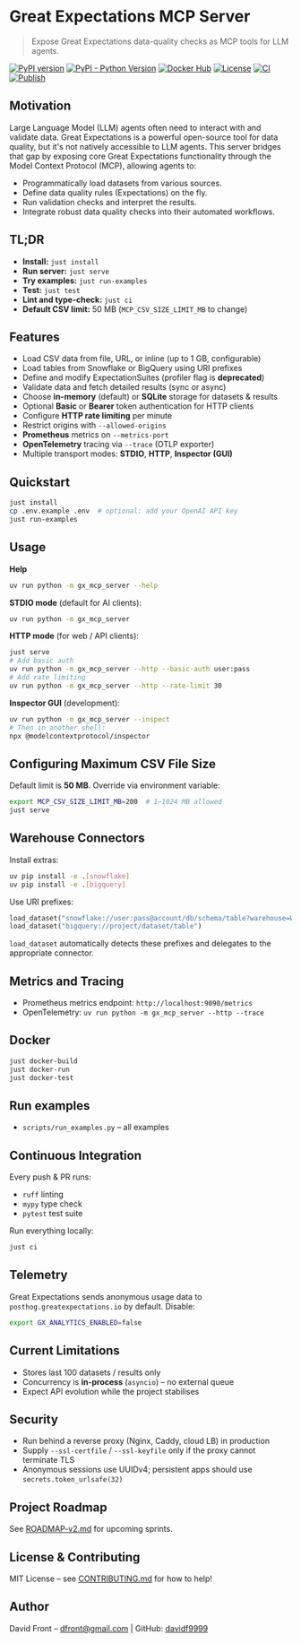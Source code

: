 # Great Expectations MCP Server

> Expose Great Expectations data-quality checks as MCP tools for LLM agents.

[![PyPI version](https://img.shields.io/pypi/v/gx-mcp-server)](https://pypi.org/project/gx-mcp-server) 
[![PyPI - Python Version](https://img.shields.io/pypi/pyversions/gx-mcp-server)](https://pypi.org/project/gx-mcp-server) 
[![Docker Hub](https://img.shields.io/docker/pulls/davidf9999/gx-mcp-server.svg)](https://hub.docker.com/r/davidf9999/gx-mcp-server) 
[![License](https://img.shields.io/github/license/davidf9999/gx-mcp-server)](LICENSE) 
[![CI](https://github.com/davidf9999/gx-mcp-server/actions/workflows/ci.yaml/badge.svg?branch=dev)](https://github.com/davidf9999/gx-mcp-server/actions/workflows/ci.yaml) 
[![Publish](https://github.com/davidf9999/gx-mcp-server/actions/workflows/publish.yaml/badge.svg)](https://github.com/davidf9999/gx-mcp-server/actions/workflows/publish.yaml)

## Motivation

Large Language Model (LLM) agents often need to interact with and validate data. Great Expectations is a powerful open-source tool for data quality, but it's not natively accessible to LLM agents. This server bridges that gap by exposing core Great Expectations functionality through the Model Context Protocol (MCP), allowing agents to:

- Programmatically load datasets from various sources.
- Define data quality rules (Expectations) on the fly.
- Run validation checks and interpret the results.
- Integrate robust data quality checks into their automated workflows.

## TL;DR

- **Install:** `just install`
- **Run server:** `just serve`
- **Try examples:** `just run-examples`
- **Test:** `just test`
- **Lint and type-check:** `just ci`
- **Default CSV limit:** 50 MB (`MCP_CSV_SIZE_LIMIT_MB` to change)

## Features

- Load CSV data from file, URL, or inline (up to 1 GB, configurable)
- Load tables from Snowflake or BigQuery using URI prefixes
- Define and modify ExpectationSuites (profiler flag is **deprecated**)
- Validate data and fetch detailed results (sync or async)
- Choose **in-memory** (default) or **SQLite** storage for datasets & results
- Optional **Basic** or **Bearer** token authentication for HTTP clients
- Configure **HTTP rate limiting** per minute
- Restrict origins with `--allowed-origins`
- **Prometheus** metrics on `--metrics-port`
- **OpenTelemetry** tracing via `--trace` (OTLP exporter)
- Multiple transport modes: **STDIO**, **HTTP**, **Inspector (GUI)**

## Quickstart

```bash
just install
cp .env.example .env  # optional: add your OpenAI API key
just run-examples
```

## Usage


**Help**
```bash
uv run python -m gx_mcp_server --help
```

**STDIO mode** (default for AI clients):
```bash
uv run python -m gx_mcp_server
```

**HTTP mode** (for web / API clients):
```bash
just serve
# Add basic auth
uv run python -m gx_mcp_server --http --basic-auth user:pass
# Add rate limiting
uv run python -m gx_mcp_server --http --rate-limit 30
```

**Inspector GUI** (development):
```bash
uv run python -m gx_mcp_server --inspect
# Then in another shell:
npx @modelcontextprotocol/inspector
```

## Configuring Maximum CSV File Size

Default limit is **50 MB**. Override via environment variable:
```bash
export MCP_CSV_SIZE_LIMIT_MB=200  # 1–1024 MB allowed
just serve
```

## Warehouse Connectors

Install extras:
```bash
uv pip install -e .[snowflake]
uv pip install -e .[bigquery]
```

Use URI prefixes:
```python
load_dataset("snowflake://user:pass@account/db/schema/table?warehouse=WH")
load_dataset("bigquery://project/dataset/table")
```
`load_dataset` automatically detects these prefixes and delegates to the appropriate connector.

## Metrics and Tracing

- Prometheus metrics endpoint: `http://localhost:9090/metrics`
- OpenTelemetry: `uv run python -m gx_mcp_server --http --trace`

## Docker

```bash
just docker-build
just docker-run
just docker-test
```

## Run examples

- `scripts/run_examples.py` – all examples

## Continuous Integration

Every push & PR runs:
- `ruff` linting
- `mypy` type check
- `pytest` test suite

Run everything locally:
```bash
just ci
```

## Telemetry

Great Expectations sends anonymous usage data to `posthog.greatexpectations.io` by default. Disable:
```bash
export GX_ANALYTICS_ENABLED=false
```

## Current Limitations

- Stores last 100 datasets / results only
- Concurrency is **in-process** (`asyncio`) – no external queue
- Expect API evolution while the project stabilises

## Security

- Run behind a reverse proxy (Nginx, Caddy, cloud LB) in production
- Supply `--ssl-certfile` / `--ssl-keyfile` only if the proxy cannot terminate TLS
- Anonymous sessions use UUIDv4; persistent apps should use `secrets.token_urlsafe(32)`

## Project Roadmap

See [ROADMAP-v2.md](ROADMAP-v2.md) for upcoming sprints.

## License & Contributing

MIT License – see [CONTRIBUTING.md](CONTRIBUTING.md) for how to help!

## Author

David Front – dfront@gmail.com | GitHub: [davidf9999](https://github.com/davidf9999)
